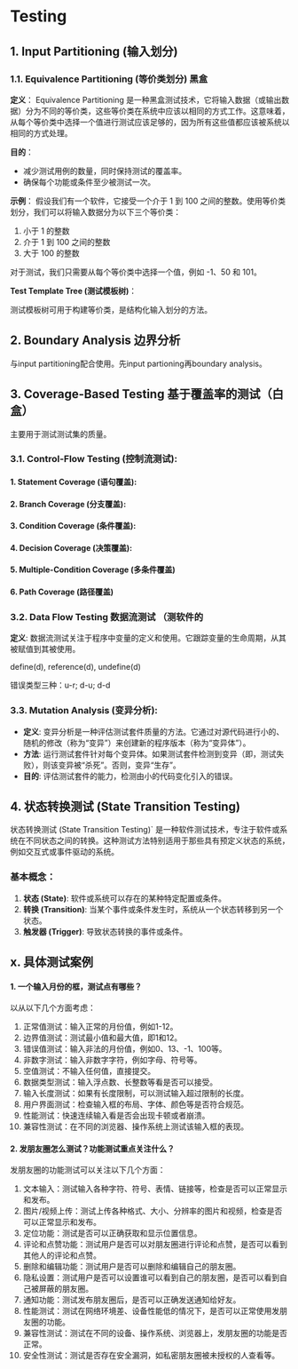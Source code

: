 # Testing

## 1. Input Partitioning (输入划分)

### 1.1. Equivalence Partitioning (等价类划分) 黑盒

**定义**： Equivalence Partitioning 是一种黑盒测试技术，它将输入数据（或输出数据）分为不同的等价类，这些等价类在系统中应该以相同的方式工作。这意味着，从每个等价类中选择一个值进行测试应该足够的，因为所有这些值都应该被系统以相同的方式处理。

**目的**：

- 减少测试用例的数量，同时保持测试的覆盖率。
- 确保每个功能或条件至少被测试一次。

**示例**： 假设我们有一个软件，它接受一个介于 1 到 100 之间的整数。使用等价类划分，我们可以将输入数据分为以下三个等价类：

1. 小于 1 的整数
2. 介于 1 到 100 之间的整数
3. 大于 100 的整数

对于测试，我们只需要从每个等价类中选择一个值，例如 -1、50 和 101。

**Test Template Tree (测试模板树)**：

测试模板树可用于构建等价类，是结构化输入划分的方法。



## 2. Boundary Analysis 边界分析

与input partitioning配合使用。先input partioning再boundary analysis。



## 3. Coverage-Based Testing 基于覆盖率的测试（白盒）

主要用于测试测试集的质量。

### 3.1. Control-Flow Testing (控制流测试):

#### 1. Statement Coverage (语句覆盖):

#### 2. Branch Coverage (分支覆盖):

#### 3. Condition Coverage (条件覆盖):

#### 4. Decision Coverage (决策覆盖):

#### 5. Multiple-Condition Coverage  (多条件覆盖) 

#### 6. Path Coverage (路径覆盖)

### 3.2. Data Flow Testing 数据流测试 （测软件的

 **定义**: 数据流测试关注于程序中变量的定义和使用。它跟踪变量的生命周期，从其被赋值到其被使用。 

define(d), reference(d), undefine(d)

错误类型三种：u-r; d-u; d-d

### 3.3. Mutation Analysis (变异分析):

- **定义**: 变异分析是一种评估测试套件质量的方法。它通过对源代码进行小的、随机的修改（称为“变异”）来创建新的程序版本（称为“变异体”）。
- **方法**: 运行测试套件针对每个变异体。如果测试套件检测到变异（即，测试失败），则该变异被“杀死”。否则，变异“生存”。
- **目的**: 评估测试套件的能力，检测由小的代码变化引入的错误。

## 4. 状态转换测试 (State Transition Testing)

状态转换测试 (State Transition Testing)` 是一种软件测试技术，专注于软件或系统在不同状态之间的转换。这种测试方法特别适用于那些具有预定义状态的系统，例如交互式或事件驱动的系统。

### 基本概念：

1. **状态 (State)**: 软件或系统可以存在的某种特定配置或条件。
2. **转换 (Transition)**: 当某个事件或条件发生时，系统从一个状态转移到另一个状态。
3. **触发器 (Trigger)**: 导致状态转换的事件或条件。





## x. 具体测试案例

#### 1. 一个输入月份的框，测试点有哪些？

以从以下几个方面考虑：

1. 正常值测试：输入正常的月份值，例如1-12。
2. 边界值测试：测试最小值和最大值，即1和12。
3. 错误值测试：输入非法的月份值，例如0、13、-1、100等。
4. 非数字测试：输入非数字字符，例如字母、符号等。
5. 空值测试：不输入任何值，直接提交。
6. 数据类型测试：输入浮点数、长整数等看是否可以接受。
7. 输入长度测试：如果有长度限制，可以测试输入超过限制的长度。
8. 用户界面测试：检查输入框的布局、字体、颜色等是否符合规范。
9. 性能测试：快速连续输入看是否会出现卡顿或者崩溃。
10. 兼容性测试：在不同的浏览器、操作系统上测试该输入框的表现。

#### 2. 发朋友圈怎么测试？功能测试重点关注什么？

发朋友圈的功能测试可以关注以下几个方面：

1. 文本输入：测试输入各种字符、符号、表情、链接等，检查是否可以正常显示和发布。
2. 图片/视频上传：测试上传各种格式、大小、分辨率的图片和视频，检查是否可以正常显示和发布。
3. 定位功能：测试是否可以正确获取和显示位置信息。
4. 评论和点赞功能：测试用户是否可以对朋友圈进行评论和点赞，是否可以看到其他人的评论和点赞。
5. 删除和编辑功能：测试用户是否可以删除和编辑自己的朋友圈。
6. 隐私设置：测试用户是否可以设置谁可以看到自己的朋友圈，是否可以看到自己被屏蔽的朋友圈。
7. 通知功能：测试发布朋友圈后，是否可以正确发送通知给好友。
8. 性能测试：测试在网络环境差、设备性能低的情况下，是否可以正常使用发朋友圈的功能。
9. 兼容性测试：测试在不同的设备、操作系统、浏览器上，发朋友圈的功能是否正常。
10. 安全性测试：测试是否存在安全漏洞，如私密朋友圈被未授权的人查看等。























